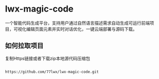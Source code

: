 # lwx-magic-code
一个智能代码生成平台，支持用户通过自然语言描述需求自动生成可运行前端项目，可视化编辑页面元素并实时对话优化，一键云端部署与源码下载。
## 如何拉取项目

复制Https链接或者下载zip本地源代码压缩包

```

https://github.com/77lwx/lwx-magic-code.git

```
